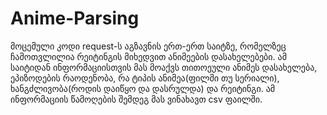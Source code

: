 # Anime-Parsing

მოცემული კოდი request-ს აგზავნის ერთ-ერთ საიტზე, რომელზეც ჩამოთვლილია რეიტინგის მიხედვით ანიმეების დასახელებები. ამ საიტიდან ინფორმაციისთვის მას მოაქვს თითოეული ანიმეს დასახელება, ეპიზოდების რაოდენობა, რა ტიპის ანიმეა(ფილმი თუ სერიალი), ხანგძლივობა(როდის დაიწყო და დასრულდა) და რეიტინგი. ამ ინფორმაციის წამოღების შემდეგ მას ვინახავთ csv ფაილში.
